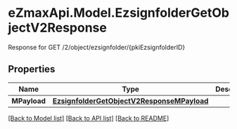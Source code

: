 # eZmaxApi.Model.EzsignfolderGetObjectV2Response
Response for GET /2/object/ezsignfolder/{pkiEzsignfolderID}

## Properties

Name | Type | Description | Notes
------------ | ------------- | ------------- | -------------
**MPayload** | [**EzsignfolderGetObjectV2ResponseMPayload**](EzsignfolderGetObjectV2ResponseMPayload.md) |  | 

[[Back to Model list]](../README.md#documentation-for-models) [[Back to API list]](../README.md#documentation-for-api-endpoints) [[Back to README]](../README.md)


